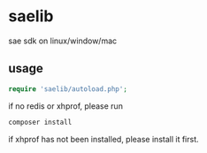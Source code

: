 saelib
======

sae sdk on linux/window/mac

usage
------

```php
require 'saelib/autoload.php';
```

if no redis or xhprof, please run

```bash
composer install
```

if xhprof has not been installed, please install it first.

